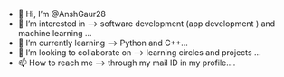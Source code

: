 - 👋 Hi, I’m @AnshGaur28
- 👀 I’m interested in --> software development (app development ) and machine learning ...
- 🌱 I’m currently learning --> Python and C++...
- 💞️ I’m looking to collaborate on --> learning circles and projects ...
- 📫 How to reach me  --> through my mail ID in my profile....

<!---
AnshGaur28/AnshGaur28 is a ✨ special ✨ repository because its `README.md` (this file) appears on your GitHub profile.
You can click the Preview link to take a look at your changes.
--->
